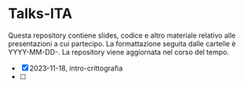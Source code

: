 # Talks-ITA

Questa repository contiene slides, codice e altro materiale relativo alle presentazioni a cui partecipo. La formattazione seguita dalle cartelle è YYYY-MM-DD-<nome-talk>. La repository viene aggiornata nel corso del tempo. 

- [x] 2023-11-18, intro-crittografia
- [ ] 
